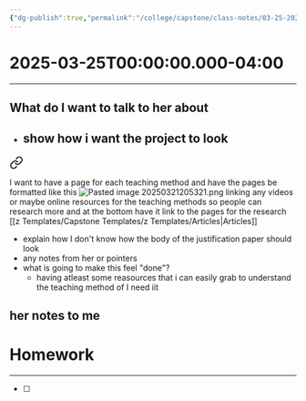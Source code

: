 ```yaml
---
{"dg-publish":true,"permalink":"/college/capstone/class-notes/03-25-2025/","tags":["one-on-one-meeting"],"noteIcon":""}
---
```


# 2025-03-25T00:00:00.000-04:00
---
## What do I want to talk to her about 
- show how i want the project to look 
	- 
<div class="transclusion internal-embed is-loaded"><a class="markdown-embed-link" href="/college/capstone/capstone-writing/how-do-i-want-the-project-to-look/" aria-label="Open link"><svg xmlns="http://www.w3.org/2000/svg" width="24" height="24" viewBox="0 0 24 24" fill="none" stroke="currentColor" stroke-width="2" stroke-linecap="round" stroke-linejoin="round" class="svg-icon lucide-link"><path d="M10 13a5 5 0 0 0 7.54.54l3-3a5 5 0 0 0-7.07-7.07l-1.72 1.71"></path><path d="M14 11a5 5 0 0 0-7.54-.54l-3 3a5 5 0 0 0 7.07 7.07l1.71-1.71"></path></svg></a><div class="markdown-embed">




I want to have a page for each teaching method and have the pages be formatted like this 
![Pasted image 20250321205321.png](/img/user/College/Capstone/PDFs%20and%20Images%20and%20Stuff/Pasted%20image%2020250321205321.png)
linking any videos or maybe online resources for the teaching methods so people can research more and at the bottom have it link to the pages for the research [[z Templates/Capstone Templates/z Templates/Articles\|Articles]]

</div></div>

- explain how I don't know how the body of the justification paper should look
- any notes from her or pointers 
- what is going to make this feel "done"?
	- having atleast some reasources that i can easily grab to understand the teaching method of I need iit
## her notes to me


# Homework
---
- [ ] 